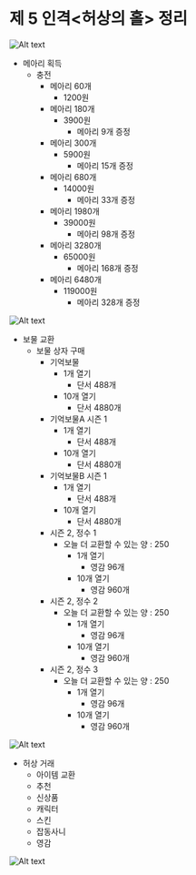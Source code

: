 # 제 5 인격<허상의 홀> 정리 

![Alt text](https://postfiles.pstatic.net/MjAxODEwMzFfMTkx/MDAxNTQwOTczOTI0Mjg1.8SLczNgNyjj_1mraD5Wjh13BMQdVHEiNT-g2IitfomUg.qulM3PyCuooP9quiruAPxN5HknlYOFYsbgE4-GLF4psg.JPEG.iju1633/0%EB%B2%88%EC%A7%B8.jpg?type=w773)

* 메아리 획득
  * 충전
    * 메아리 60개
      * 1200원
    * 메아리 180개
      * 3900원
        * 메아리 9개 증정
    * 메아리 300개
      * 5900원
        * 메아리 15개 증정
    * 메아리 680개
      * 14000원
        * 메아리 33개 증정
    * 메아리 1980개
      * 39000원
        * 메아리 98개 증정
    * 메아리 3280개
      * 65000원
        * 메아리 168개 증정
    * 메아리 6480개
      * 119000원
        * 메아리 328개 증정
        
![Alt text](https://postfiles.pstatic.net/MjAxODEwMzFfMTc0/MDAxNTQwOTczOTI0Mjk2.sBhVMel3rEOMy7gRNhNw2ZBWPCNs6G5drdxfKU8chYMg.ly0pNJMGGrQgxl1qqB38caNf1osQ12unkSe05fL_9oAg.JPEG.iju1633/1%EB%B2%88%EC%A7%B8.jpg?type=w773)

* 보물 교환
  * 보물 상자 구매
    * 기억보물
      * 1개 열기
        * 단서 488개
      * 10개 열기
        * 단서 4880개 
    * 기억보물A 시즌 1
      * 1개 열기
        * 단서 488개
      * 10개 열기
        * 단서 4880개
    * 기억보물B 시즌 1
      * 1개 열기
        * 단서 488개
      * 10개 열기
        * 단서 4880개
    * 시즌 2, 정수 1
      * 오늘 더 교환할 수 있는 양 : 250
        * 1개 열기
          * 영감 96개
        * 10개 열기
          * 영감 960개
    * 시즌 2, 정수 2
      * 오늘 더 교환할 수 있는 양 : 250
        * 1개 열기
          * 영감 96개
        * 10개 열기
          * 영감 960개
    * 시즌 2, 정수 3
      * 오늘 더 교환할 수 있는 양 : 250
        * 1개 열기
          * 영감 96개
        * 10개 열기
          * 영감 960개
          
![Alt text](https://postfiles.pstatic.net/MjAxODEwMzFfNDUg/MDAxNTQwOTczOTI0MzA2.UwLBusPSLAFkL4tx5n9n4AJqhOJVnCh9VtM_PYx3gHwg.H2QaszEnjua2g4uZPYOqH-qkmiYnoTSdVKEB9pIwvjEg.JPEG.iju1633/2%EB%B2%88%EC%A7%B8.jpg?type=w773)

* 허상 거래
  * 아이템 교환
   * 추천
   * 신상품
   * 캐릭터
   * 스킨
   * 잡동사니
   * 영감
   
![Alt text](https://postfiles.pstatic.net/MjAxODEwMzFfMTcz/MDAxNTQwOTczOTI0Mjk3.D4IQKyQ3AGGkAqUeiFgbE1Cc7hZtrMdtXbeJoZJNMNsg.vD8yTdyvahO629VP_7coDGYmxJBRWe9TspUB0lbtlncg.JPEG.iju1633/4%EB%B2%88%EC%A8%B0.jpg?type=w773)
      
